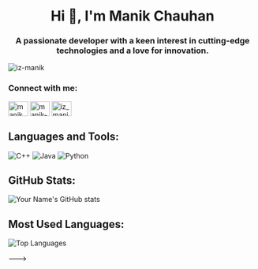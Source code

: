 <h1 align="center">Hi 👋, I'm Manik Chauhan</h1>

<h3 align="center">A passionate developer with a keen interest in cutting-edge technologies and a love for innovation.</h3>

<p align="left"> <img src="https://komarev.com/ghpvc/?username=iz-manik&label=Profile%20views&color=0e75b6&style=flat" alt="iz-manik" /> </p>


<h3 align="left">Connect with me:</h3>
<p align="left">
<a href="https://twitter.com/" target="blank"><img align="center" src="https://raw.githubusercontent.com/rahuldkjain/github-profile-readme-generator/master/src/images/icons/Social/twitter.svg" alt="manik" height="30" width="40" /></a>
<a href="https://linkedin.com/in/manik-chauhan-9730a0285" target="blank"><img align="center" src="https://raw.githubusercontent.com/rahuldkjain/github-profile-readme-generator/master/src/images/icons/Social/linked-in-alt.svg" alt="manik-chauhan-9730a0285" height="30" width="40" /></a>
<!-- <a href="https://stackoverflow.com/users/23242633/" target="blank"><img align="center" src="https://raw.githubusercontent.com/rahuldkjain/github-profile-readme-generator/master/src/images/icons/Social/stack-overflow.svg" alt="user:23242633" height="30" width="40" /></a> -->
<a href="https://instagram.com/iz_manik" target="blank"><img align="center" src="https://raw.githubusercontent.com/rahuldkjain/github-profile-readme-generator/master/src/images/icons/Social/instagram.svg" alt="iz_manik" height="30" width="40" /></a>
<!-- <a href="https://www.codechef.com/users/volcandrabuzz" target="blank"><img align="center" src="https://cdn.jsdelivr.net/npm/simple-icons@3.1.0/icons/codechef.svg" alt="https://www.codechef.com/users/volcandrabuzz" height="30" width="40" /></a>
<a href="https://codeforces.com/profile/Hi_Tanishq" target="blank"><img align="center" src="https://raw.githubusercontent.com/rahuldkjain/github-profile-readme-generator/master/src/images/icons/Social/codeforces.svg" alt="https://codeforces.com/profile/Hi_Tanishq" height="30" width="40" /></a>
<a href="https://www.leetcode.com/Volcandrabuzz/" target="blank"><img align="center" src="https://raw.githubusercontent.com/rahuldkjain/github-profile-readme-generator/master/src/images/icons/Social/leet-code.svg" alt="https://leetcode.com/Volcandrabuzz/" height="30" width="40" /></a>
<a href="https://auth.geeksforgeeks.org/user/volcandrabuzz" target="blank"><img align="center" src="https://raw.githubusercontent.com/rahuldkjain/github-profile-readme-generator/master/src/images/icons/Social/geeks-for-geeks.svg" alt="https://auth.geeksforgeeks.org/user/volcandrabuzz" height="30" width="40" /></a> -->
</p>

## Languages and Tools:
![C++](https://img.shields.io/badge/-C++-00599C?logo=cplusplus&logoColor=white)
![Java](https://img.shields.io/badge/-Java-007396?logo=java&logoColor=white)
![Python](https://img.shields.io/badge/-Python-3776AB?logo=python&logoColor=white)
<!-- Add more badges for technologies you know -->

## GitHub Stats:
![Your Name's GitHub stats](https://github-readme-stats.vercel.app/api?username=iz-manik&show_icons=true&theme=radical)

## Most Used Languages:
![Top Languages](https://github-readme-stats.vercel.app/api/top-langs/?username=iz-manik&layout=compact&theme=radical)

--->
